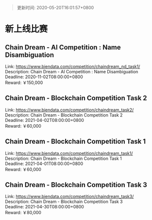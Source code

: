 > 更新时间: 2020-05-20T16:01:57+0800 

# 新上线比赛


## Chain Dream  - AI Competition : Name Disambiguation
Link: https://www.biendata.com/competition/chaindream_nd_task1/  
Description: Chain Dream  - AI Competition : Name Disambiguation  
Deadline: 2020-11-02T08:00:00+0800  
Reward: ￥150,000  

## Chain Dream  - Blockchain Competition Task 2
Link: https://www.biendata.com/competition/chaindream_task2/  
Description: Chain Dream  - Blockchain Competition Task 2  
Deadline: 2021-04-02T08:00:00+0800  
Reward: ￥60,000  

## Chain Dream  - Blockchain Competition Task 1
Link: https://www.biendata.com/competition/chaindream_task1/  
Description: Chain Dream  - Blockchain Competition Task 1  
Deadline: 2021-04-01T08:00:00+0800  
Reward: ￥60,000  

## Chain Dream  - Blockchain Competition Task 3
Link: https://www.biendata.com/competition/chaindream_task3/  
Description: Chain Dream  - Blockchain Competition Task 3  
Deadline: 2021-04-30T08:00:00+0800  
Reward: ￥80,000  

